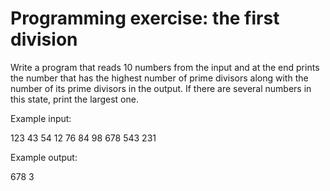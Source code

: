 # Programming exercise: the first division

Write a program that reads 10 numbers from the input and at the end prints the number that has the highest number of prime divisors along with the number of its prime divisors in the output. 
If there are several numbers in this state, print the largest one.

 

Example input:

123
43
54
12
76
84
98
678
543
231

Example output:

678 3
